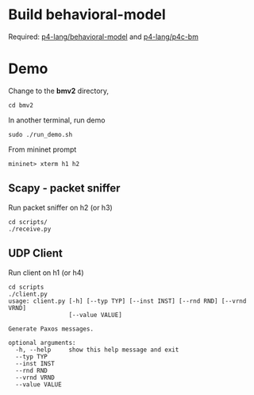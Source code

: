 # Build behavioral-model
Required: [p4-lang/behavioral-model](https://github.com/p4lang/behavioral-model) and [p4-lang/p4c-bm](https://github.com/p4lang/p4c-bm)


# Demo

Change to the **bmv2** directory,
```
cd bmv2
```

In another terminal, run demo

```
sudo ./run_demo.sh
```


From mininet prompt

```
mininet> xterm h1 h2
```

## Scapy - packet sniffer

Run packet sniffer on h2 (or h3)

```
cd scripts/
./receive.py
```

## UDP Client

Run client on h1 (or h4)

```
cd scripts
./client.py
usage: client.py [-h] [--typ TYP] [--inst INST] [--rnd RND] [--vrnd VRND]
                 [--value VALUE]

Generate Paxos messages.

optional arguments:
  -h, --help     show this help message and exit
  --typ TYP
  --inst INST
  --rnd RND
  --vrnd VRND
  --value VALUE
